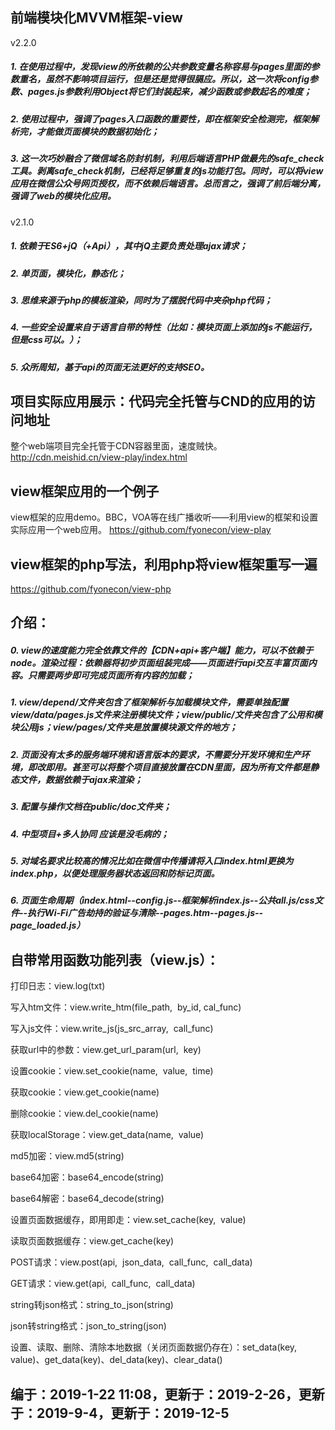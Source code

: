 ## 前端模块化MVVM框架-view

v2.2.0
##### 1. 在使用过程中，发现view的所依赖的公共参数变量名称容易与pages里面的参数重名，虽然不影响项目运行，但是还是觉得很膈应。所以，这一次将config参数、pages.js参数利用Object将它们封装起来，减少函数或参数起名的难度；
##### 2. 使用过程中，强调了pages入口函数的重要性，即在框架安全检测完，框架解析完，才能做页面模块的数据初始化；
##### 3. 这一次巧妙融合了微信域名防封机制，利用后端语言PHP做最先的safe_check工具。剥离safe_check机制，已经将足够重复的js功能打包。同时，可以将view应用在微信公众号网页授权，而不依赖后端语言。总而言之，强调了前后端分离，强调了web的模块化应用。

v2.1.0
##### 1. 依赖于ES6+jQ（+Api），其中jQ主要负责处理ajax请求；
##### 2. 单页面，模块化，静态化；
##### 3. 思维来源于php的模板渲染，同时为了摆脱代码中夹杂php代码；
##### 4. 一些安全设置来自于语言自带的特性（比如：模块页面上添加的js不能运行，但是css可以。）；
##### 5. 众所周知，基于api的页面无法更好的支持SEO。

## 项目实际应用展示：代码完全托管与CND的应用的访问地址
整个web端项目完全托管于CDN容器里面，速度贼快。
http://cdn.meishid.cn/view-play/index.html

## view框架应用的一个例子

view框架的应用demo。BBC，VOA等在线广播收听——利用view的框架和设置实际应用一个web应用。
https://github.com/fyonecon/view-play

## view框架的php写法，利用php将view框架重写一遍
https://github.com/fyonecon/view-php

## 介绍：
##### 0. view的速度能力完全依靠文件的【CDN+api+客户端】能力，可以不依赖于node。渲染过程：依赖器将初步页面组装完成——页面进行api交互丰富页面内容。只需要两步即可完成页面所有内容的加载；
##### 1. view/depend/文件夹包含了框架解析与加载模块文件，需要单独配置view/data/pages.js文件来注册模块文件；view/public/文件夹包含了公用和模块公用js；view/pages/文件夹是放置模块源文件的地方；
##### 2. 页面没有太多的服务端环境和语言版本的要求，不需要分开发环境和生产环境，即改即用。甚至可以将整个项目直接放置在CDN里面，因为所有文件都是静态文件，数据依赖于ajax来渲染；
##### 3. 配置与操作文档在public/doc文件夹；
##### 4. 中型项目+多人协同 应该是没毛病的；
##### 5. 对域名要求比较高的情况比如在微信中传播请将入口index.html更换为index.php，以便处理服务器状态返回和防标记页面。 
##### 6. 页面生命周期（index.html--config.js--框架解析index.js--公共all.js/css文件--执行Wi-Fi广告劫持的验证与清除--pages.htm--pages.js--page_loaded.js）

## 自带常用函数功能列表（view.js）：
打印日志：view.log(txt)

写入htm文件：view.write_htm(file_path,  by_id, cal_func)

写入js文件：view.write_js(js_src_array,  call_func)

获取url中的参数：view.get_url_param(url,  key)

设置cookie：view.set_cookie(name,  value,  time)

获取cookie：view.get_cookie(name)

删除cookie：view.del_cookie(name)

获取localStorage：view.get_data(name,  value)

md5加密：view.md5(string)

base64加密：base64_encode(string)

base64解密：base64_decode(string)

设置页面数据缓存，即用即走：view.set_cache(key,  value)

读取页面数据缓存：view.get_cache(key)

POST请求：view.post(api,  json_data,  call_func,  call_data)

GET请求：view.get(api,  call_func,  call_data)

string转json格式：string_to_json(string)

json转string格式：json_to_string(json)

设置、读取、删除、清除本地数据（关闭页面数据仍存在）：set_data(key, value)、get_data(key)、del_data(key)、clear_data()

## 编于：2019-1-22 11:08，更新于：2019-2-26，更新于：2019-9-4，更新于：2019-12-5
